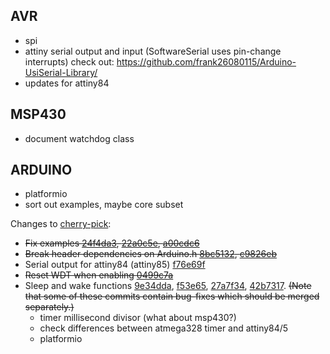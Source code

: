 AVR
---
- spi
- attiny serial output and input (SoftwareSerial uses pin-change interrupts)
  check out: https://github.com/frank26080115/Arduino-UsiSerial-Library/
- updates for attiny84

MSP430
------
- document watchdog class

ARDUINO
-------
- platformio
- sort out examples, maybe core subset

Changes to [cherry-pick](https://coderwall.com/p/sgpksw/git-cherry-pick-from-another-repository):
- ~~Fix examples [24f4da3](../../pull/1/commits/24f4da3da3708afffd84b18a1d0eae57e9efe090), [22a0c5e](../../pull/1/commits/22a0c5e7e95045155747080efe3635d3282b1631), [a00cdc6](../../pull/1/commits/a00cdc6fc1ee24cae271a7311230b0f440f8d6db)~~
- ~~Break header dependencies on Arduino.h [8bc5132](../../pull/1/commits/8bc51324a0a8600c6d9ac1b4640dca0f62cff15f), [c9826eb](../../pull/1/commits/c9826ebaf46e34b78b040b64785bccfb3ba6918c)~~
- Serial output for attiny84 (attiny85) [f76e69f](../../pull/1/commits/f76e69ffd1273028b8b831aa7603468d7f8a4fe5)
- ~~Reset WDT when enabling [0499c7a](../../pull/1/commits/0499c7abadb38f652cfb558203f3cfce84af30fc)~~
- Sleep and wake functions [9e34dda](../../pull/1/commits/9e34ddab7566d718a68a2f7b30f1cbf3192ddc96), [f53e65](../../pull/1/commits/bf53e651a071eaeaada8dfcc20f4c5533d0a0473), [27a7f34](../../pull/1/commits/27a7f3430aff0aec37fd08fb0d87d0e1e8d0a27b), [42b7317](../../pull/1/commits/42b731722ea856d91c36a9fae940b68708cdcd32). ~~(Note that some of these commits contain bug-fixes which should be merged separately.)~~
  - timer millisecond divisor (what about msp430?)
  - check differences between atmega328 timer and attiny84/5
  - platformio
